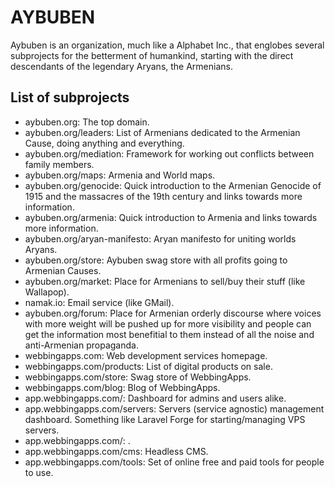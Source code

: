 # AYBUBEN
Aybuben is an organization, much like a Alphabet Inc., that englobes several subprojects for the betterment of humankind, starting with the direct descendants of the legendary Aryans, the Armenians.

## List of subprojects
- aybuben.org: The top domain.
- aybuben.org/leaders: List of Armenians dedicated to the Armenian Cause, doing anything and everything.
- aybuben.org/mediation: Framework for working out conflicts between family members.
- aybuben.org/maps: Armenia and World maps.
- aybuben.org/genocide: Quick introduction to the Armenian Genocide of 1915 and the massacres of the 19th century and links towards more information.
- aybuben.org/armenia: Quick introduction to Armenia and links towards more information.
- aybuben.org/aryan-manifesto: Aryan manifesto for uniting worlds Aryans.
- aybuben.org/store: Aybuben swag store with all profits going to Armenian Causes.
- aybuben.org/market: Place for Armenians to sell/buy their stuff (like Wallapop).
- namak.io: Email service (like GMail).
- aybuben.org/forum: Place for Armenian orderly discourse where voices with more weight will be pushed up for more visibility and people can get the information most benefitial to them instead of all the noise and anti-Armenian propaganda.
- webbingapps.com: Web development services homepage.
- webbingapps.com/products: List of digital products on sale.
- webbingapps.com/store: Swag store of WebbingApps.
- webbingapps.com/blog: Blog of WebbingApps.
- app.webbingapps.com/: Dashboard for admins and users alike.
- app.webbingapps.com/servers: Servers (service agnostic) management dashboard. Something like Laravel Forge for starting/managing VPS servers.
- app.webbingapps.com/: .
- app.webbingapps.com/cms: Headless CMS.
- app.webbingapps.com/tools: Set of online free and paid tools for people to use.
